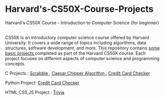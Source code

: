 # Harvard's-CS50X-Course-Projects
Harvard's CS50X Course - Introduction to Computer Science (for beginner) <br> <br>
 
CS50X is an introductory computer science course offered by Harvard University. It covers a wide range of topics including algorithms, data structures, software development, and more. This repository contains <u> some basic projects </u> completed as part of the Harvard CS50X course. Each project focuses on different aspects of computer science and programming concepts. 

C Projects :  <a href="https://github.com/Burakegekocabay/Harvard-CS50X/tree/main/Scrabble"> Scrabble </a>, <a href="https://github.com/Burakegekocabay/Harvard-CS50X/tree/main/Caesar%20Encrypt"> Caesar Chipper Algorithm </a> , <a href="https://github.com/Burakegekocabay/Harvard-CS50X/tree/main/CC%20Checker"> Credit Card Checker </a>

Python Project: <a href="https://github.com/Burakegekocabay/Harvard-CS50X/tree/main/CC%20Checker%20-%202"> Credit Card Checker </a>

HTML,CSS,JS Project : <a href="https://github.com/Burakegekocabay/Harvard-CS50X/tree/main/Trivia"> Trivia </a>